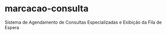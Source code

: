 # marcacao-consulta
Sistema de Agendamento de Consultas Especializadas e Exibição da Fila de Espera
